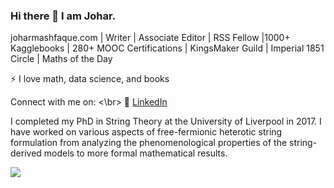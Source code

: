 ### Hi there 👋 I am Johar. 

joharmashfaque.com | Writer | Associate Editor | RSS Fellow |1000+ Kagglebooks | 280+ MOOC Certifications | KingsMaker Guild | Imperial 1851 Circle | Maths of the Day

⚡ I love math, data science, and books

Connect with me on: <\br>
🏢 <a href="https://www.linkedin.com/in/johar-m-ashfaque-phd-amima-minstp-a924a469/">LinkedIn</a>

I completed my PhD in String Theory at the University of Liverpool in 2017. I have worked on various aspects of free-fermionic heterotic string formulation from analyzing the phenomenological properties of the string-derived models to more formal mathematical results.

![](https://github-readme-stats.vercel.app/api?username=ukveteran&show_icons=true&theme=radical)


<!--
**UKVeteran/ukveteran** is a ✨ _special_ ✨ repository because its `README.md` (this file) appears on your GitHub profile.

Here are some ideas to get you started:

- 🔭 I’m currently working on ...
- 🌱 I’m currently learning ...
- 👯 I’m looking to collaborate on ...
- 🤔 I’m looking for help with ...
- 💬 Ask me about ...
- 📫 How to reach me: ...
- 😄 Pronouns: ...
- ⚡ Fun fact: ...
-->
